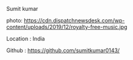 Sumit kumar

photo: https://cdn.dispatchnewsdesk.com/wp-content/uploads/2019/12/royalty-free-music.jpg

Location : India

Github : https://github.com/sumitkumar0143/
